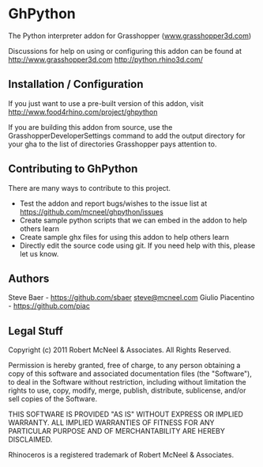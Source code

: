 GhPython
========

The Python interpreter addon for Grasshopper (www.grasshopper3d.com)

Discussions for help on using or configuring this addon can be found at
http://www.grasshopper3d.com
http://python.rhino3d.com/

Installation / Configuration
----------------------------
If you just want to use a pre-built version of this addon, visit http://www.food4rhino.com/project/ghpython

If you are building this addon from source, use the GrasshopperDeveloperSettings command to add the output directory for your gha to the list of directories Grasshopper pays attention to.


Contributing to GhPython
------------------------
There are many ways to contribute to this project.
* Test the addon and report bugs/wishes to the issue list at https://github.com/mcneel/ghpython/issues
* Create sample python scripts that we can embed in the addon to help others learn
* Create sample ghx files for using this addon to help others learn
* Directly edit the source code using git. If you need help with this, please let us know.


Authors
-------
Steve Baer - https://github.com/sbaer steve@mcneel.com
Giulio Piacentino - https://github.com/piac

Legal Stuff
-----------
Copyright (c) 2011 Robert McNeel & Associates. All Rights Reserved.

Permission is hereby granted, free of charge, to any person obtaining a copy of
this software and associated documentation files (the "Software"), to deal in
the Software without restriction, including without limitation the rights to use,
copy, modify, merge, publish, distribute, sublicense, and/or sell copies of the
Software.

THIS SOFTWARE IS PROVIDED "AS IS" WITHOUT EXPRESS OR IMPLIED WARRANTY. ALL IMPLIED
WARRANTIES OF FITNESS FOR ANY PARTICULAR PURPOSE AND OF MERCHANTABILITY ARE HEREBY
DISCLAIMED.

Rhinoceros is a registered trademark of Robert McNeel & Associates.
